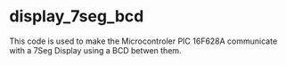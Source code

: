 # display_7seg_bcd
This code is used to make the Microcontroler PIC 16F628A communicate with a 7Seg Display using a BCD betwen them.

